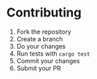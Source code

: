 # Contributing

1. Fork the repository
2. Create a branch
3. Do your changes
4. Run tests with `cargo test`
5. Commit your changes
6. Submit your PR
